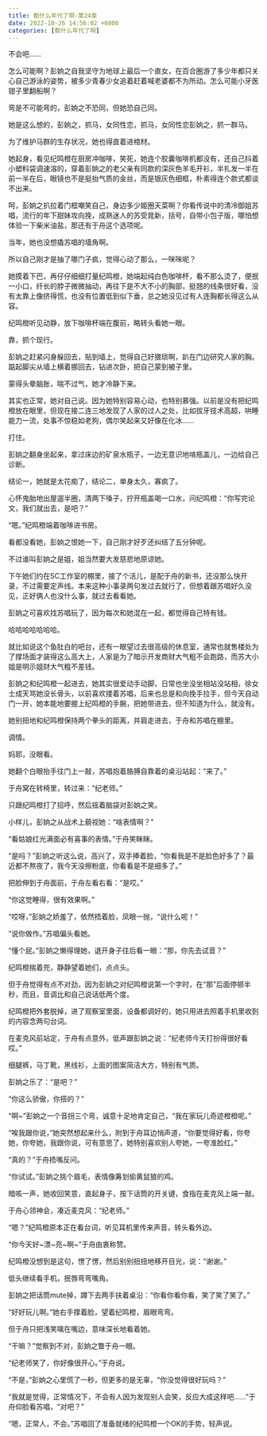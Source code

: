 ```yaml
---
title: 都什么年代了啊-第24章
date: 2022-10-26 14:56:02 +0800
categories: [都什么年代了啊]
---
```


不会吧……

怎么可能啊？彭姠之自我坚守为地球上最后一个直女，在百合圈游了多少年都只关心自己游泳的姿势，被多少青春少女追着赶着喊老婆都不为所动。怎么可能小牙医钳子里翻船啊？

弯是不可能弯的，彭姠之不恐同，但她恐自己同。

她是这么想的，彭姠之，抓马，女同性恋，抓马，女同性恋彭姠之，抓一群马。

为了维护马群的生存状况，她也得直着进棺材。

她起身，看见纪鸣橙在厨房冲咖啡，笑死，她连个胶囊咖啡机都没有，还自己抖着小塑料袋调速溶的，穿着彭姠之的老父亲有同款的深灰色羊毛开衫，半扎发一半在前一半在后，眼镜也不是挺抬气质的金丝，而是银灰色细框，朴素得连个款式都谈不出来。

呵，彭姠之扒拉着门框嘲笑自己，身边多少姬圈天菜啊？你看传说中的清冷御姐苏唱，流行的年下甜妹攻向挽，成熟迷人的苏受晁新，括号，自带小包子版，哪怕想体验一下柴米油盐，那还有于舟这个选项呢。

当年，她也没想撬苏唱的墙角啊。

所以自己刚才是抽了哪门子疯，觉得心动了那么，一咪咪呢？

她摸着下巴，再仔仔细细打量纪鸣橙，她端起纯白色咖啡杯，看不那么烫了，便抿一小口，纤长的脖子微微抽动，再往下是不大不小的胸部，挺翘的线条很好看，没有太靠上像挤得慌，也没有位置低到似下垂，总之她没见过有人连胸都长得这么从容。

纪鸣橙听见动静，放下咖啡杯端在腹前，略转头看她一眼。

靠，抓个现行。

彭姠之赶紧闪身躲回去，贴到墙上，觉得自己好猥琐啊，趴在门边研究人家的胸。踮起脚尖从墙上横着挪回去，钻进次卧，把自己蒙到被子里。

蒙得头晕脑胀，喘不过气，她才冷静下来。

其实也正常，她对自己说。因为她特别容易心动，也特别慕强。以前是没有把纪鸣橙放在眼里，但现在接二连三地发现了人家的过人之处，比如拔牙技术高超，哄睡能力一流，处事不惊稳如老狗，偶尔笑起来又好像在化冰……

打住。

彭姠之翻身坐起来，拿过床边的矿泉水瓶子，一边无意识地啃瓶盖儿，一边给自己诊断。

结论一，她就是太花痴了，结论二，单身太久，寡疯了。

心怀鬼胎地出屋遛半圈，清两下嗓子，拧开瓶盖喝一口水，问纪鸣橙：“你写完论文，我们就出去，是吧？”

“嗯。”纪鸣橙端着咖啡进书房。

看都没看她，彭姠之恨她一下，自己刚才好歹还纠结了五分钟呢。

不过谁叫彭姠之是姐，姐当然要大发慈悲地原谅她。

下午她们约在SC工作室的棚里，接了个活儿，是配于舟的新书，还没那么快开录，不过需要定声线。本来这种小事录两句发过去就行了，但想着跟苏唱好久没见，正好俩人也没什么事，就过去看看她。

彭姠之可喜欢找苏唱玩了，因为每次和她混在一起，都觉得自己特有钱。

哈哈哈哈哈哈哈。

就比如说这个鱼肚白的吧台，还有一眼望过去很高级的休息室，通常也就售楼处为了撑场面才装得这么高大上，人家是为了暗示开发商财大气粗不会跑路，而苏大小姐是明示姐财大气粗不差钱。

彭姠之和纪鸣橙一起进去，她其实很爱动手动脚，日常也坐没坐相站没站相，徐女士成天骂她没长骨头，以前喜欢搂着苏唱，后来也总是和向挽手拉手，但今天自动门一开，她本能地要握上纪鸣橙的手腕，把她带进去，但不知道为什么，就没有。

她别扭地和纪鸣橙保持两个拳头的距离，并肩走进去，于舟和苏唱在棚里。

调情。

妈耶，没眼看。

她翻个白眼抬手往门上一敲，苏唱抱着胳膊自靠着的桌沿站起：“来了。”

于舟窝在转椅里，转过来：“纪老师。”

只跟纪鸣橙打了招呼，然后摇着脑袋对彭姠之笑。

小样儿，彭姠之从战术上藐视她：“啥表情啊？”

“看姑娘红光满面必有喜事的表情。”于舟笑眯眯。

“是吗？”彭姠之听这么说，高兴了，双手捧着脸，“你看我是不是脸色好多了？最近都不熬夜了，我今天没擦粉底，你看看是不是细多了。”

把脸伸到于舟面前，于舟左看右看：“是哎。”

“你这觉睡得，很有效果啊。”

“哎呀，”彭姠之娇羞了，依然捂着脸，凤眼一抛，“说什么呢！”

“说你做作。”苏唱偏头看她。

“懂个屁。”彭姠之懒得理她，退开身子往后看一眼：“那，你先去试音？”

纪鸣橙揣着兜，静静望着她们，点点头。

但于舟觉得有点不对劲，因为彭姠之对纪鸣橙说第一个字时，在“那”后面停顿半秒，而且，音调比和自己说话低两个度。

纪鸣橙把外套脱掉，进了观察室里面，设备都调好的，她只用进去照着手机里收到的内容念两句台词。

在麦克风前站定，于舟有点意外，低声跟彭姠之说：“纪老师今天打扮得很好看哎。”

细腿裤，马丁靴，黑线衫，上面的图案简洁大方，特别有气质。

彭姠之乐了：“是吧？”

“你这么骄傲，你搭的？”

“啊~”彭姠之一个音拐三个弯，诚意十足地肯定自己，“我在家玩儿奇迹橙橙呢。”

“唉我跟你说，”她突然想起来什么，附到于舟耳边悄声道，“你要觉得好看，你夸她，你夸她，我跟你说，可有意思了，她特别喜欢别人夸她，一夸准脸红。”

“真的？”于舟捂嘴反问。

“你试试。”彭姠之挑个眉毛，表情像筹划偷黄鼠狼的鸡。

暗咳一声，她收回笑意，直起身子，按下话筒的开关键，食指在麦克风上端一敲。

于舟心领神会，凑近麦克风：“纪老师。”

“嗯？”纪鸣橙原本正在看台词，听见耳机里传来声音，转头看外边。

“你今天好~漂~亮~啊~”于舟由衷称赞。

纪鸣橙没想到是这句，愣了愣，然后别别扭扭地移开目光，说：“谢谢。”

低头继续看手机，抿唇弯弯嘴角。

彭姠之把话筒mute掉，蹲下去两手扶着桌沿：“你看你看你看，笑了笑了笑了。”

“好好玩儿啊。”她右手撑着脸，望着纪鸣橙，眉眼弯弯。

但于舟只把浅笑噙在嘴边，意味深长地看着她。

“干嘛？”觉察到不对，彭姠之瞥于舟一眼。

“纪老师笑了，你好像很开心。”于舟说。

“不是，”彭姠之心里慌了一秒，但更多的是无辜，“你没觉得很好玩吗？”

“我就是觉得，正常情况下，不会有人因为发现别人会笑，反应大成这样吧……”于舟仰脸看苏唱，“对吧？”

“嗯，正常人，不会。”苏唱回了准备就绪的纪鸣橙一个OK的手势，轻声说。

